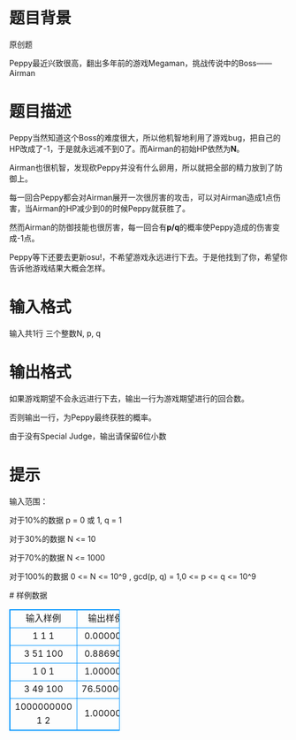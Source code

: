 # 

 
 # 题目背景 
<p>原创题</p>

<p>Peppy最近兴致很高，翻出多年前的游戏Megaman，挑战传说中的Boss&mdash;&mdash;Airman</p> 

 
 # 题目描述 
<p>Peppy当然知道这个Boss的难度很大，所以他机智地利用了游戏bug，把自己的HP改成了-1，于是就永远减不到0了。而Airman的初始HP依然为<strong>N</strong>。</p>

<p>Airman也很机智，发现砍Peppy并没有什么卵用，所以就把全部的精力放到了防御上。</p>

<p>每一回合Peppy都会对Airman展开一次很厉害的攻击，可以对Airman造成1点伤害，当Airman的HP减少到0的时候Peppy就获胜了。</p>

<p>然而Airman的防御技能也很厉害，每一回合有<strong>p/q</strong>的概率使Peppy造成的伤害变成-1点。</p>

<p>Peppy等下还要去更新osu!，不希望游戏永远进行下去。于是他找到了你，希望你告诉他游戏结果大概会怎样。</p> 

 
 # 输入格式 
<p>输入共1行&nbsp;三个整数N,&nbsp;p,&nbsp;q</p> 

 
 # 输出格式 
<p>如果游戏期望不会永远进行下去，输出一行为游戏期望进行的回合数。</p>

<p>否则输出一行，为Peppy最终获胜的概率。</p>

<p>由于没有Special&nbsp;Judge，输出请保留6位小数</p> 

 
 # 提示 
<p>输入范围：</p>

<p>对于10%的数据&nbsp;p&nbsp;=&nbsp;0&nbsp;或&nbsp;1,&nbsp;q&nbsp;=&nbsp;1</p>

<p>对于30%的数据&nbsp;N&nbsp;&lt;=&nbsp;10</p>

<p>对于70%的数据&nbsp;N&nbsp;&lt;=&nbsp;1000</p>

<p>对于100%的数据&nbsp;0&nbsp;&lt;=&nbsp;N&nbsp;&lt;=&nbsp;10^9&nbsp;,&nbsp;gcd(p,&nbsp;q)&nbsp;=&nbsp;1,0&nbsp;&lt;=&nbsp;p&nbsp;&lt;=&nbsp;q&nbsp;&lt;=&nbsp;10^9</p> 
# 样例数据
<style>
        table,table tr th, table tr td { border:1px solid #0094ff; }
        table { width: 200px; min-height: 25px; line-height: 25px; text-align: center; border-collapse: collapse;}   
    </style>
<table>
	<tr>
		<td>输入样例</td>
		<td>输出样例</td>
	</tr>
<tr><td>1 1 1

</td><td>0.000000

</td></tr><tr><td>3 51 100

</td><td>0.886906

</td></tr><tr><td>1 0 1

</td><td>1.000000

</td></tr><tr><td>3 49 100

</td><td>76.500000

</td></tr><tr><td>1000000000 1 2

</td><td>1.000000

</td></tr></table>
